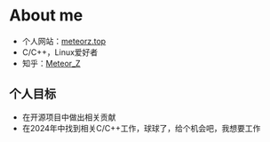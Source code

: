 # About me

- 个人网站：[meteorz.top](https://meteorz.top)
- C/C++，Linux爱好者
- 知乎：[Meteor_Z](https://www.zhihu.com/people/newlzc)

## 个人目标

- 在开源项目中做出相关贡献
- 在2024年中找到相关C/C++工作，球球了，给个机会吧，我想要工作

